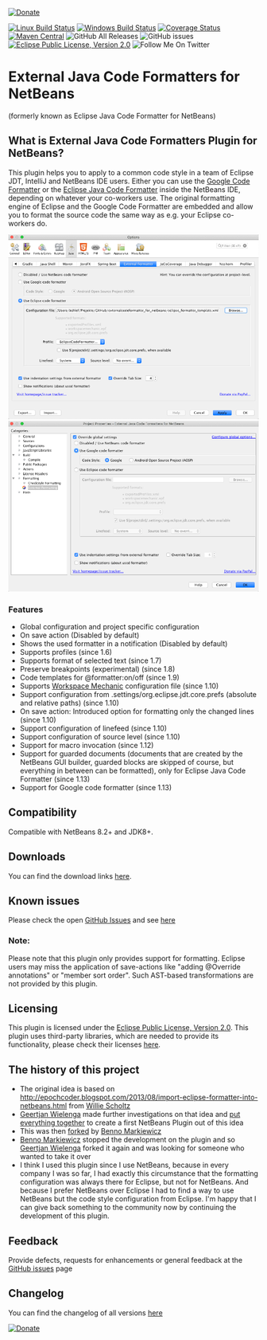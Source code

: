 [![Donate](https://www.paypalobjects.com/en_US/i/btn/btn_donate_SM.gif)](https://www.paypal.com/cgi-bin/webscr?cmd=_s-xclick&hosted_button_id=926F5XBCTK2LQ&source=url)

[![Linux Build Status](https://travis-ci.com/funfried/externalcodeformatter_for_netbeans.svg?branch=master)](https://travis-ci.com/funfried/externalcodeformatter_for_netbeans)
[![Windows Build Status](https://ci.appveyor.com/api/projects/status/kva6pnb5se94t1wu?svg=true)](https://ci.appveyor.com/project/funfried/externalcodeformatter-for-netbeans)
[![Coverage Status](https://coveralls.io/repos/github/funfried/externalcodeformatter_for_netbeans/badge.svg?branch=master)](https://coveralls.io/github/funfried/externalcodeformatter_for_netbeans?branch=master)
[![Maven Central](https://maven-badges.herokuapp.com/maven-central/de.funfried.netbeans.plugins/externalcodeformatter/badge.svg)](https://maven-badges.herokuapp.com/maven-central/de.funfried.netbeans.plugins/externalcodeformatter/)
![GitHub All Releases](https://img.shields.io/github/downloads/funfried/externalcodeformatter_for_netbeans/total)
![GitHub issues](https://img.shields.io/github/issues/funfried/externalcodeformatter_for_netbeans)
[![Eclipse Public License, Version 2.0](https://img.shields.io/badge/license-EPL%20v2.0-green)](http://funfried.github.io/externalcodeformatter_for_netbeans/licenses.html)
![Follow Me On Twitter](https://img.shields.io/twitter/follow/funfried84?style=social)

External Java Code Formatters for NetBeans
========================================
(formerly known as Eclipse Java Code Formatter for NetBeans)

## What is External Java Code Formatters Plugin for NetBeans?
This plugin helps you to apply to a common code style in a team of Eclipse JDT, IntelliJ
and NetBeans IDE users. Either you can use the [Google Code Formatter](https://github.com/google/google-java-format)
or the [Eclipse Java Code Formatter](https://help.eclipse.org/kepler/index.jsp?topic=%2Forg.eclipse.jdt.doc.isv%2Fguide%2Fjdt_api_codeformatter.htm)
inside the NetBeans IDE, depending on whatever your co-workers use. The original formatting
engine of Eclipse and the Google Code Formatter are embedded and allow you to format the
source code the same way as e.g. your Eclipse co-workers do.

![Global settings](/src/site/resources/imgs/global.png)
![Project settings](/src/site/resources/imgs/project.png)

### Features
* Global configuration and project specific configuration
* On save action (Disabled by default)
* Shows the used formatter in a notification (Disabled by default)
* Supports profiles (since 1.6)
* Supports format of selected text (since 1.7)
* Preserve breakpoints (experimental) (since 1.8)
* Code templates for @formatter:on/off (since 1.9)
* Supports [Workspace Mechanic](https://code.google.com/a/eclipselabs.org/p/workspacemechanic/) configuration file (since 1.10)
* Support configuration from .settings/org.eclipse.jdt.core.prefs (absolute and relative paths) (since 1.10)
* On save action: Introduced option for formatting only the changed lines (since 1.10)
* Support configuration of linefeed (since 1.10)
* Support configuration of source level (since 1.10)
* Support for macro invocation (since 1.12)
* Support for guarded documents (documents that are created by the NetBeans GUI builder, guarded blocks are skipped of course, but everything in between can be formatted), only for Eclipse Java Code Formatter (since 1.13)
* Support for Google code formatter (since 1.13)

## Compatibility
Compatible with NetBeans 8.2+ and JDK8+.

## Downloads
You can find the download links [here](http://funfried.github.io/externalcodeformatter_for_netbeans/downloads.html).

## Known issues
Please check the open [GitHub Issues](/../../issues) and see [here](http://funfried.github.io/externalcodeformatter_for_netbeans/known_issues.html)

### Note:
Please note that this plugin only provides support for formatting. Eclipse users may miss the application of save-actions like "adding @Override annotations" or "member sort order". Such AST-based transformations are not provided by this plugin.

## Licensing
This plugin is licensed under the [Eclipse Public License, Version 2.0](http://funfried.github.io/externalcodeformatter_for_netbeans/licenses.html).
This plugin uses third-party libraries, which are needed to provide its functionality, please check their licenses [here](https://funfried.github.io/externalcodeformatter_for_netbeans/dependencies.html).

## The history of this project
* The original idea is based on http://epochcoder.blogspot.com/2013/08/import-eclipse-formatter-into-netbeans.html from [Willie Scholtz](https://github.com/epochcoder)
* [Geertjan Wielenga](https://github.com/geertjanw) made further investigations on that idea and [put everything together](https://blogs.oracle.com/geertjan/entry/eclipse_formatter_for_netbeans_ide) to create a first NetBeans Plugin out of this idea
* This was then [forked](https://github.com/markiewb/eclipsecodeformatter_for_netbeans/) by [Benno Markiewicz](https://github.com/markiewb)
* [Benno Markiewicz](https://github.com/markiewb) stopped the development on the plugin and so [Geertjan Wielenga](https://github.com/geertjanw) forked it again and was looking for someone who wanted to take it over
* I think I used this plugin since I use NetBeans, because in every company I was so far, I had exactly this circumstance that the formatting configuration was always there for Eclipse, but not for NetBeans. And because I prefer NetBeans over Eclipse I had to find a way to use NetBeans but the code style configuration from Eclipse. I'm happy that I can give back something to the community now by continuing the development of this plugin.

## Feedback
Provide defects, requests for enhancements or general feedback at the [GitHub issues](/../../issues) page

## Changelog
You can find the changelog of all versions [here](http://funfried.github.io/externalcodeformatter_for_netbeans/changes-report.html)

[![Donate](https://www.paypalobjects.com/en_US/i/btn/btn_donate_SM.gif)](https://www.paypal.com/cgi-bin/webscr?cmd=_s-xclick&hosted_button_id=926F5XBCTK2LQ&source=url)
